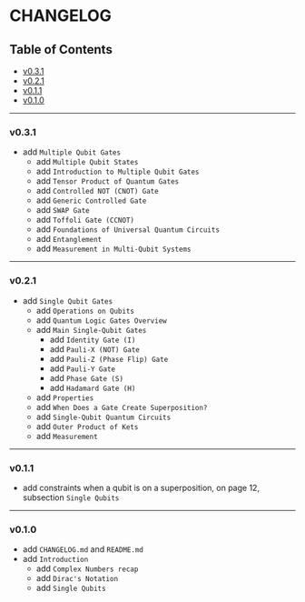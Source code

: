 <h1>CHANGELOG</h1>

<h2>Table of Contents</h2>

- [v0.3.1](#v031)
- [v0.2.1](#v021)
- [v0.1.1](#v011)
- [v0.1.0](#v010)

--------------------

### v0.3.1

- add `Multiple Qubit Gates`
  - add `Multiple Qubit States`
  - add `Introduction to Multiple Qubit Gates`
  - add `Tensor Product of Quantum Gates`
  - add `Controlled NOT (CNOT) Gate`
  - add `Generic Controlled Gate`
  - add `SWAP Gate`
  - add `Toffoli Gate (CCNOT)`
  - add `Foundations of Universal Quantum Circuits`
  - add `Entanglement`
  - add `Measurement in Multi-Qubit Systems`

--------------------

### v0.2.1

- add `Single Qubit Gates`
  - add `Operations on Qubits`
  - add `Quantum Logic Gates Overview`
  - add `Main Single-Qubit Gates`
    - add `Identity Gate (I)`
    - add `Pauli-X (NOT) Gate`
    - add `Pauli-Z (Phase Flip) Gate`
    - add `Pauli-Y Gate`
    - add `Phase Gate (S)`
    - add `Hadamard Gate (H)`
  - add `Properties`
  - add `When Does a Gate Create Superposition?`
  - add `Single-Qubit Quantum Circuits`
  - add `Outer Product of Kets`
  - add `Measurement`

--------------------

### v0.1.1

- add constraints when a qubit is on a superposition, on page 12, subsection `Single Qubits`

--------------------

### v0.1.0

- add `CHANGELOG.md` and `README.md`
- add `Introduction`
  - add `Complex Numbers recap`
  - add `Dirac's Notation`
  - add `Single Qubits`